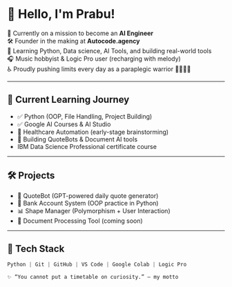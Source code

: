 # 👋 Hello, I'm Prabu!

🎯 Currently on a mission to become an **AI Engineer**  
🛠️ Founder in the making at **Autocode.agency**  
🌱 Learning Python, Data science, AI Tools, and building real-world tools  
🎧 Music hobbyist & Logic Pro user (recharging with melody)  
♿ Proudly pushing limits every day as a paraplegic warrior 💪🧑🏽‍🦽

---

## 🧠 Current Learning Journey

- ✅ Python (OOP, File Handling, Project Building)
- ✅ Google AI Courses & AI Studio
- 🚧 Healthcare Automation (early-stage brainstorming)
- 🎯 Building QuoteBots & Document AI tools
- IBM Data Science Professional certificate course

---

## 🛠️ Projects

- 💬 QuoteBot (GPT-powered daily quote generator)
- 🏦 Bank Account System (OOP practice in Python)
- 📊 Shape Manager (Polymorphism + User Interaction)
- 🧾 Document Processing Tool (coming soon)

---

## 🧰 Tech Stack

```python
Python | Git | GitHub | VS Code | Google Colab | Logic Pro

✨ “You cannot put a timetable on curiosity.” — my motto
